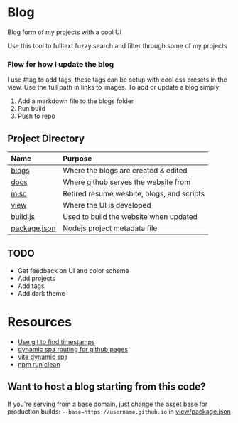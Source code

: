 # Blog
Blog form of my projects with a cool UI

Use this tool to fulltext fuzzy search and filter through some of my projects

### Flow for how I update the blog
I use #tag to add tags, these tags can be setup with cool css presets in the view. Use the full path in links to images. To add or update a blog simply:  
1. Add a markdown file to the blogs folder
2. Run build
3. Push to repo

## Project Directory
| Name                                   | Purpose                                       | 
| :--                                    | :--                                           |
|[blogs](blogs)                          | Where the blogs are created & edited          |
|[docs](docs)                            | Where github serves the website from          |
|[misc](mic)                             | Retired resume wesbite, blogs, and scripts    |
|[view](view)                            | Where the UI is developed                     |   
|[build.js](build.js)                    | Used to build the website when updated        |
|[package.json](build.js)                | Nodejs project metadata file                  |

## TODO
- Get feedback on UI and color scheme
- Add projects
- Add tags
- Add dark theme

# Resources
- [Use git to find timestamps](https://stackoverflow.com/questions/2390199/finding-the-date-time-a-file-was-first-added-to-a-git-repository)
- [dynamic spa routing for github pages](https://huishun.medium.com/how-to-deploy-a-vue-js-application-with-dynamic-routing-on-github-pages-3d36f4644e54)
- [vite dynamic spa](https://stackoverflow.com/questions/68076527/how-to-set-vite-config-js-base-public-path)
- [npm run clean](https://stackoverflow.com/questions/42950501/delete-node-modules-folder-recursively-from-a-specified-path-using-command-line)

## Want to host a blog starting from this code?
If you're serving from a base domain, just change the asset base for production builds:  `--base=https://username.github.io` in [view/package.json](view/package.json)
